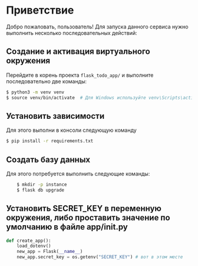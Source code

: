 # Приветствие

Добро пожаловать, пользователь! Для запуска данного сервиса нужно выполнить 
несколько последовательных действий:


## Создание и активация виртуального окружения
Перейдите в корень проекта `flask_todo_app/` и выполните последовательно две команды:
```bash
$ python3 -m venv venv
$ source venv/bin/activate  # Для Windows используйте venv\Scripts\activate
```

## Установить зависимости
Для этого выполни в консоли следующую команду
```bash
$ pip install -r requirements.txt
```

## Создать базу данных
Для этого потребуется выполнить следующие команды:
```bash
    $ mkdir -p instance
    $ flask db upgrade
```

## Установить SECRET_KEY в переменную окружения, либо проставить значение по умолчанию в файле app/__init__.py
```python
def create_app():
    load_dotenv()
    new_app = Flask(__name__)
    new_app.secret_key = os.getenv("SECRET_KEY") # вот в этом месте
```